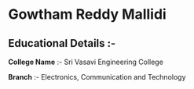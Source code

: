 # Gowtham Reddy Mallidi
## Educational Details :- 
**College Name** :- Sri Vasavi Engineering College

**Branch** :- Electronics, Communication and Technology

